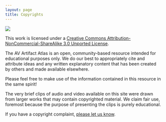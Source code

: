 ```yaml
---
layout: page
title: Copyrights
---
```


<img src="{{ site.baseurl }}/images/cc-by-nc-sa-300x104.png">

This work is licensed under a [Creative Commons Attribution-NonCommercial-ShareAlike 3.0 Unported License](http://creativecommons.org/licenses/by-nc-sa/3.0/).

The AV Artifact Atlas is an open, community-based resource intended for educational purposes only. We do our best to appropriately cite and attribute ideas and any written explanatory content that has been created by others and made available elsewhere.

Please feel free to make use of the information contained in this resource in the same spirit!

The very brief clips of audio and video available on this site were drawn from larger works that may contain copyrighted material. We claim fair use, foremost because the purpose of presenting the clips is purely educational.

If you have a copyright complaint, [please let us know](mailto:avaa@bavc.org).

